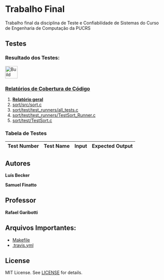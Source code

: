 Trabalho Final
=
Trabalho final da disciplina de Teste e Confiabilidade de Sistemas do Curso de Engenharia de Computação da PUCRS

Testes
-

### Resultado dos Testes:

[<img alt="Build Status" src="https://travis-ci.org/LufeSantos/TCS.svg?branch=trabalho-final" height="40">][travis-url]

### [Relatórios de Cobertura de Código](https://github.com/LufeSantos/TCS/tree/gh-pages)

1. **[Relatório geral](http://htmlpreview.github.io/?https://github.com/LufeSantos/TCS/blob/gh-pages/gcoverage.html)**
2. [sort/src/sort.c](http://htmlpreview.github.io/?https://github.com/LufeSantos/TCS/blob/gh-pages/gcoverage.sort_src_sort.c.html)
3. [sort/test/test_runners/all_tests.c](http://htmlpreview.github.io/?https://github.com/LufeSantos/TCS/blobgh-pages/gcoverage.sort_test_test_runners_all_tests.c.html)
4. [sort/test/test_runners/TestSort_Runner.c](http://htmlpreview.github.io/?https://github.com/LufeSantos/TCS/blob/gh-pages/gcoverage.sort_test_test_runners_TestSort_Runner.c.html)
5. [sort/test/TestSort.c](http://htmlpreview.github.io/?https://github.com/LufeSantos/TCS/blob/gh-pages/gcoverage.sort_test_TestSort.c.html)

### Tabela de Testes
|Test Number| Test Name | Input | Expected Output |
|-|-|-|-|

Autores
------
**Luís Becker**

**Samuel Finatto**

Professor
-------
**Rafael Garibotti**

Arquivos Importantes:
----

* [Makefile](Makefile)
* [.travis.yml](.travis.yml)

License
-------
MIT License. See [LICENSE](LICENSE) for details.

[main-url]: https://github.com/LufeSantos/TCS
[readme-url]: https://github.com/LufeSantos/TCS/blob/warmup/README.md
[license-url]: https://github.com/LufeSantos/TCS/blob/warmup/LICENSE
[license-img]: https://img.shields.io/github/license/rsp/travis-hello-modern-cpp.svg
[travis-url]: https://travis-ci.org/github/LufeSantos/TCS
[travis-img]: https://travis-ci.org/LufeSantos/TCS.svg?branch=warmup
[github-follow-url]: https://github.com/LufeSantos/TCS
